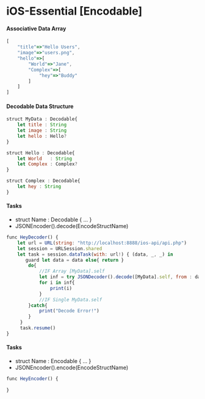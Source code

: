 # iOS-Essential [Encodable]

#### Associative Data Array
```javascript
[
    "title"=>"Hello Users",
    "image"=>"users.png",
    "hello"=>[
        "World"=>"Jane",
        "Complex"=>[
            "hey"=>"Buddy"
        ]
    ]
]
```
#### Decodable Data Structure
```javascript
struct MyData : Decodable{
    let title : String
    let image : String
    let hello : Hello?
}

struct Hello : Decodable{
    let World   : String
    let Complex : Complex?
}

struct Complex : Decodable{
    let hey : String
}
```

#### Tasks
 - struct Name : Decodable { ... }
 - JSONEncoder().decode(EncodeStructName)

```javascript
func HeyDecoder() {
    let url = URL(string: "http://localhost:8888/ios-api/api.php")
    let session = URLSession.shared
    let task = session.dataTask(with: url!) { (data, _, _) in
       guard let data = data else{ return }
        do{
            //IF Array [MyData].self
            let inf = try JSONDecoder().decode([MyData].self, from : data)
            for i in inf{
                print(i)
            }
            //IF Single MyData.self
        }catch{
            print("Decode Error!")
        }
     }
     task.resume()
}
```

#### Tasks
 - struct Name : Encodable { ... }
 - JSONEncoder().encode(EncodeStructName)

```javascript
func HeyEncoder() {
    
}
```

